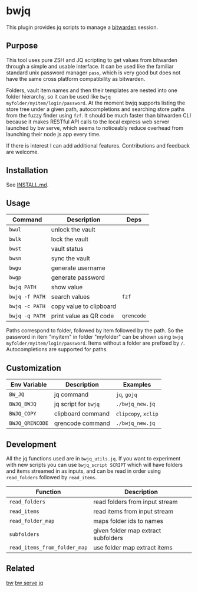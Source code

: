 # bwjq
This plugin provides jq scripts to manage a
[bitwarden](https://github.com/bitwarden/cli) session.

## Purpose

This tool uses pure ZSH and JQ scripting to get values from bitwarden through a simple and usable interface. It can be used like the familiar standard unix password manager `pass`, which is very good but does not have the same cross platform compatibility as bitwarden.

Folders, vault item names and then their templates are nested into one folder hierarchy, so it can be used like `bwjq myfolder/myitem/login/password`. At the moment bwjq supports listing the store tree under a given path, autocompletions and searching store paths from the fuzzy finder using `fzf`. It should be much faster than bitwarden CLI because it makes RESTful API calls to the local express web server launched by bw serve, which seems to noticeably reduce overhead from launching their node js app every time.

If there is interest I can add additional features. Contributions and feedback are welcome.

## Installation

See [INSTALL.md](INSTALL.md).

## Usage

| Command              | Description             | Deps       |
|----------------------|-------------------------|------------|
| `bwul`               | unlock the vault        |            |
| `bwlk`               | lock the vault          |            |
| `bwst`               | vault status            |            |
| `bwsn`               | sync the vault          |            |
| `bwgu`               | generate username       |            |
| `bwgp`               | generate password       |            |
| `bwjq PATH`          | show value              |            |
| `bwjq -f PATH`       | search values           | `fzf`      |
| `bwjq -c PATH`       | copy value to clipboard |            |
| `bwjq -q PATH`       | print value as QR code  | `qrencode` |

Paths correspond to folder, followed by item followed by the path. So the password in item "myitem" in folder "myfolder" can be shown using `bwjq myfolder/myitem/login/password`. Items without a folder are prefixed by `/`. Autocompletions are supported for paths.

## Customization

| Env Variable    | Description          | Examples            |
|-----------------|----------------------|---------------------|
| `BW_JQ`         | jq command           | `jq`, `gojq`        |
| `BWJQ_BWJQ`     | jq script for `bwjq` | `./bwjq_new.jq`     |
| `BWJQ_COPY`     | clipboard command    | `clipcopy`, `xclip` |
| `BWJQ_QRENCODE` | qrencode command     | `./bwjq_new.jq`     |

## Development

All the jq functions used are in `bwjq_utils.jq`. If you want to experiment with new scripts you can use `bwjq_script SCRIPT` which will have folders and items streamed in as inputs, and can be read in order using `read_folders` followed by `read_items`.

| Function                     | Description                         |
|------------------------------|-------------------------------------|
| `read_folders`               | read folders from input stream      |
| `read_items`                 | read items from input stream      |
| `read_folder_map`            | maps folder ids to names            |
| `subfolders`                 | given folder map extract subfolders |
| `read_items_from_folder_map` | use folder map extract items        |

## Related

[bw](https://bitwarden.com/help/cli/)
[bw serve](https://bitwarden.com/help/bitwarden-apis/#vault-management-api)
[jq](https://jqlang.org/manual/)
